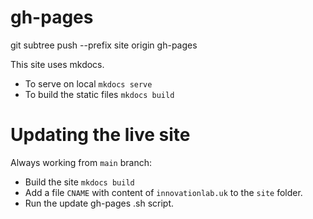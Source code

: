 # gh-pages
git subtree push --prefix site origin gh-pages

This site uses mkdocs.
* To serve on local `mkdocs serve`
* To build the static files `mkdocs build`

# Updating the live site
Always working from `main` branch:

* Build the site `mkdocs build`
* Add a file `CNAME` with content of `innovationlab.uk` to the `site` folder.
* Run the update gh-pages .sh script.
